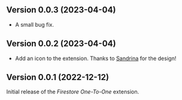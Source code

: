 ## Version 0.0.3 (2023-04-04)

- A small bug fix.

## Version 0.0.2 (2023-04-04)

- Add an icon to the extension. Thanks to [Sandrina](https://sandrina.framer.website/) for the design!

## Version 0.0.1 (2022-12-12)

Initial release of the _Firestore One-To-One_ extension.
